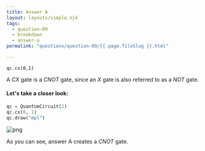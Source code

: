```yaml
---
title: Answer A
layout: layouts/simple.njk
tags:
  - question-09
  - breakdown
  - answer-a
permalink: "questions/question-09/{{ page.fileSlug }}.html"

---
```



`qc.cx(0,1)`

A $CX$ gate is a $CNOT$ gate, since an $X$ gate is also referred to as a $NOT$ gate.

#### Let's take a closer look:


```python
qc = QuantumCircuit(2)
qc.cx(0, 1)
qc.draw("mpl")
```




    
![png](output_15_0.png)
    



As you can see, answer A creates a $CNOT$ gate.